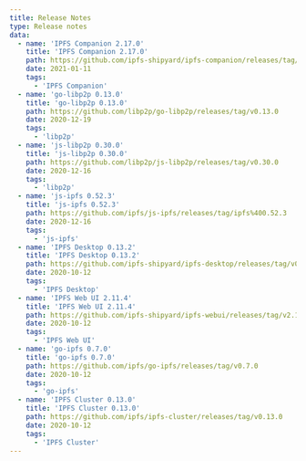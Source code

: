 ```yaml
---
title: Release Notes
type: Release notes
data:
  - name: 'IPFS Companion 2.17.0'
    title: 'IPFS Companion 2.17.0'
    path: https://github.com/ipfs-shipyard/ipfs-companion/releases/tag/v2.17.0
    date: 2021-01-11
    tags:
      - 'IPFS Companion'
  - name: 'go-libp2p 0.13.0'
    title: 'go-libp2p 0.13.0'
    path: https://github.com/libp2p/go-libp2p/releases/tag/v0.13.0
    date: 2020-12-19
    tags:
      - 'libp2p'
  - name: 'js-libp2p 0.30.0'
    title: 'js-libp2p 0.30.0'
    path: https://github.com/libp2p/js-libp2p/releases/tag/v0.30.0
    date: 2020-12-16
    tags:
      - 'libp2p'
  - name: 'js-ipfs 0.52.3'
    title: 'js-ipfs 0.52.3'
    path: https://github.com/ipfs/js-ipfs/releases/tag/ipfs%400.52.3
    date: 2020-12-16
    tags:
      - 'js-ipfs'
  - name: 'IPFS Desktop 0.13.2'
    title: 'IPFS Desktop 0.13.2'
    path: https://github.com/ipfs-shipyard/ipfs-desktop/releases/tag/v0.13.2
    date: 2020-10-12
    tags:
      - 'IPFS Desktop'
  - name: 'IPFS Web UI 2.11.4'
    title: 'IPFS Web UI 2.11.4'
    path: https://github.com/ipfs-shipyard/ipfs-webui/releases/tag/v2.11.4
    date: 2020-10-12
    tags:
      - 'IPFS Web UI'
  - name: 'go-ipfs 0.7.0'
    title: 'go-ipfs 0.7.0'
    path: https://github.com/ipfs/go-ipfs/releases/tag/v0.7.0
    date: 2020-10-12
    tags:
      - 'go-ipfs'
  - name: 'IPFS Cluster 0.13.0'
    title: 'IPFS Cluster 0.13.0'
    path: https://github.com/ipfs/ipfs-cluster/releases/tag/v0.13.0
    date: 2020-10-12
    tags:
      - 'IPFS Cluster'
---
```

